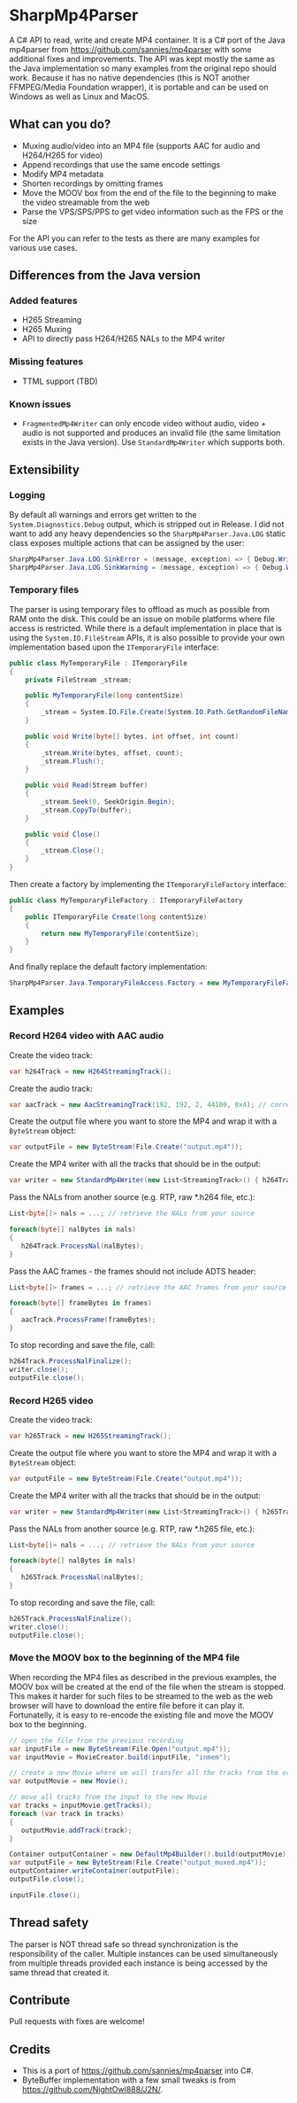 # SharpMp4Parser

A C# API to read, write and create MP4 container. It is a C# port of the Java mp4parser from https://github.com/sannies/mp4parser 
with some additional fixes and improvements. The API was kept mostly the same as the Java implementation so many examples from the original repo
should work. Because it has no native dependencies (this is NOT another FFMPEG/Media Foundation wrapper), it is portable and can be used on
Windows as well as Linux and MacOS.

## What can you do?
- Muxing audio/video into an MP4 file (supports AAC for audio and H264/H265 for video)
- Append recordings that use the same encode settings
- Modify MP4 metadata
- Shorten recordings by omitting frames
- Move the MOOV box from the end of the file to the beginning to make the video streamable from the web
- Parse the VPS/SPS/PPS to get video information such as the FPS or the size

For the API you can refer to the tests as there are many examples for various use cases.

## Differences from the Java version

### Added features
- H265 Streaming
- H265 Muxing
- API to directly pass H264/H265 NALs to the MP4 writer

### Missing features
- TTML support (TBD)

### Known issues
- `FragmentedMp4Writer` can only encode video without audio, video + audio is not supported and produces an invalid file (the same limitation exists in the Java version).
Use `StandardMp4Writer` which supports both.

## Extensibility

### Logging
By default all warnings and errors get written to the `System.Diagnostics.Debug` output, which is stripped out in Release. I did not want to add any heavy dependencies
so the `SharpMp4Parser.Java.LOG` static class exposes multiple actions that can be assigned by the user:
```cs
SharpMp4Parser.Java.LOG.SinkError = (message, exception) => { Debug.WriteLine(message); };
SharpMp4Parser.Java.LOG.SinkWarning = (message, exception) => { Debug.WriteLine(message); };
```

### Temporary files
The parser is using temporary files to offload as much as possible from RAM onto the disk. This could be an issue on mobile platforms where file access is restricted. 
While there is a default implementation in place that is using the `System.IO.FileStream` APIs, it is also possible to provide your own implementation based upon the
`ITemporaryFile` interface:
```cs
public class MyTemporaryFile : ITemporaryFile
{
    private FileStream _stream;

    public MyTemporaryFile(long contentSize)
    {
        _stream = System.IO.File.Create(System.IO.Path.GetRandomFileName(), (int)contentSize, FileOptions.DeleteOnClose);
    }

    public void Write(byte[] bytes, int offset, int count)
    {
        _stream.Write(bytes, offset, count);
        _stream.Flush();
    }

    public void Read(Stream buffer)
    {
        _stream.Seek(0, SeekOrigin.Begin);
        _stream.CopyTo(buffer);
    }

    public void Close()
    {
        _stream.Close();
    }
}
```

Then create a factory by implementing the `ITemporaryFileFactory` interface:
```cs
public class MyTemporaryFileFactory : ITemporaryFileFactory
{
    public ITemporaryFile Create(long contentSize)
    {
        return new MyTemporaryFile(contentSize);
    }
}
```

And finally replace the default factory implementation:
```cs
SharpMp4Parser.Java.TemporaryFileAccess.Factory = new MyTemporaryFileFactory();
```

## Examples

### Record H264 video with AAC audio

Create the video track:
```cs
var h264Track = new H264StreamingTrack();
```

Create the audio track:
```cs
var aacTrack = new AacStreamingTrack(192, 192, 2, 44100, 0x4); // correct AAC parameters should be retrieved from the source, e.g. from the SDP or ADTS header
```

Create the output file where you want to store the MP4 and wrap it with a `ByteStream` object:
```cs
var outputFile = new ByteStream(File.Create("output.mp4"));
```

Create the MP4 writer with all the tracks that should be in the output:
```cs
var writer = new StandardMp4Writer(new List<StreamingTrack>() { h264Track, aacTrack }, output);
```

Pass the NALs from another source (e.g. RTP, raw *.h264 file, etc.):
```cs
List<byte[]> nals = ...; // retrieve the NALs from your source

foreach(byte[] nalBytes in nals)
{
   h264Track.ProcessNal(nalBytes);
}
```

Pass the AAC frames - the frames should not include ADTS header:
```cs
List<byte[]> frames = ...; // retrieve the AAC frames from your source

foreach(byte[] frameBytes in frames)
{
   aacTrack.ProcessFrame(frameBytes);
}
```

To stop recording and save the file, call:
```cs
h264Track.ProcessNalFinalize();
writer.close();
outputFile.close();
```

### Record H265 video
Create the video track:
```cs
var h265Track = new H265StreamingTrack();
```

Create the output file where you want to store the MP4 and wrap it with a `ByteStream` object:
```cs
var outputFile = new ByteStream(File.Create("output.mp4"));
```

Create the MP4 writer with all the tracks that should be in the output:
```cs
var writer = new StandardMp4Writer(new List<StreamingTrack>() { h265Track }, output);
```

Pass the NALs from another source (e.g. RTP, raw *.h265 file, etc.):
```cs
List<byte[]> nals = ...; // retrieve the NALs from your source

foreach(byte[] nalBytes in nals)
{
   h265Track.ProcessNal(nalBytes);
}
```

To stop recording and save the file, call:
```cs
h265Track.ProcessNalFinalize();
writer.close();
outputFile.close();
```

### Move the MOOV box to the beginning of the MP4 file
When recording the MP4 files as described in the previous examples, the MOOV box will be created at the end of the file
when the stream is stopped. This makes it harder for such files to be streamed to the web as the web browser will have
to download the entire file before it can play it. Fortunatelly, it is easy to re-encode the existing file and move the 
MOOV box to the beginning.

```cs
// open the file from the previous recording
var inputFile = new ByteStream(File.Open("output.mp4"));
var inputMovie = MovieCreator.build(inputFile, "inmem");

// create a new Movie where we will transfer all the tracks from the original Movie
var outputMovie = new Movie();

// move all tracks from the input to the new Movie
var tracks = inputMovie.getTracks();
foreach (var track in tracks)
{
   outputMovie.addTrack(track);
}

Container outputContainer = new DefaultMp4Builder().build(outputMovie);
var outputFile = new ByteStream(File.Create("output_muxed.mp4"));
outputContainer.writeContainer(outputFile);
outputFile.close();

inputFile.close();
```

## Thread safety
The parser is NOT thread safe so thread synchronization is the responsibility of the caller. Multiple instances
can be used simultaneously from multiple threads provided each instance is being accessed by the same thread that created it.

## Contribute
Pull requests with fixes are welcome!

## Credits
- This is a port of https://github.com/sannies/mp4parser into C#.
- ByteBuffer implementation with a few small tweaks is from https://github.com/NightOwl888/J2N/.